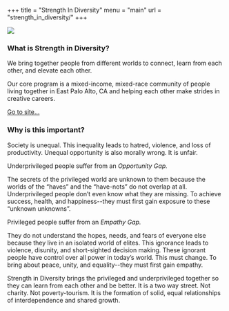 +++
title = "Strength In Diversity"
menu  = "main"
url = "strength_in_diversity/"
+++


<img src="/img/work/StrengthInDiversity.png" class="work-logo work-strength-in-diversity" style="display:block;margin-left:auto;"></img>

<h3>What is Strength in Diversity?</h3>
<p>We bring together people from different worlds to connect, learn from each other, and elevate each other.</p>

<p>Our core program is a mixed-income, mixed-race community of people living together in East Palo Alto, CA and helping each other make strides in creative careers.</p>
<a target="_blank" href="https://strengthindiversity.com" class="link">Go to site...</a>

<h3>Why is this important?</h3>
<p>Society is unequal. This inequality leads to hatred, violence, and loss of productivity. Unequal opportunity is also morally wrong. It is unfair.</p>

<p>Underprivileged people suffer from an <i>Opportunity Gap.</i></p>

<p>The secrets of the privileged world are unknown to them because the worlds of the “haves” and the “have-nots” do not overlap at all. Underprivileged people don’t even know what they are missing. To achieve success, health, and happiness--they must first gain exposure to these “unknown unknowns”.</p>

<p>Privileged people suffer from an <i>Empathy Gap.</i></p>

<p>They do not understand the hopes, needs, and fears of everyone else because they live in an isolated world of elites. This ignorance leads to violence, disunity, and short-sighted decision making. These ignorant people have control over all power in today’s world. This must change. To bring about peace, unity, and equality--they must first gain empathy.</p>

<p>Strength in Diversity brings the privileged and underprivileged together so they can learn from each other and be better. It is a two way street. Not charity. Not poverty-tourism. It is the formation of solid, equal relationships of interdependence and shared growth.</p>